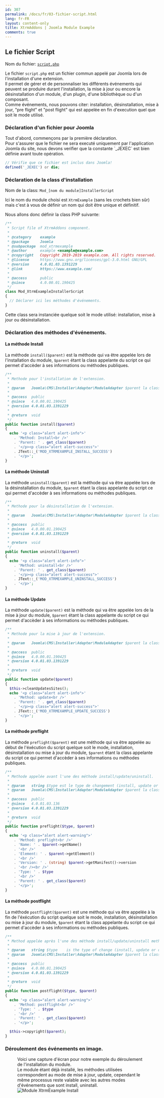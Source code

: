 ```yaml
---
id: 307
permalink: /docs/fr/03-fichier-script.html
lang: fr-FR
layout: content-only
title: XtrmAddons | Joomla Module Example
comments: true
---
```


## Le fichier Script

<p>
  Nom du fichier: <a href="https://github.com/shim-sao/joomla-00021-mod_xtrmexample/blob/master/src/script.php" target="_blank"><code><span class="nc">script.php</span></code></a>
</p>

<p class="text-justify">
  Le fichier <code><span class="nc">script.php</span></code> est un fichier commun appelé par Joomla lors de l'installation d'une extension.<br />
  Il permet de gérer et de personnaliser les différents événements qui peuvent se produire durant l'installation, la mise à jour ou encore la désinstallation d'un module, d'un plugin, d'une bibliothèque ou d'un composant.<br />
  Comme événements, nous pouvons citer: installation, désinstallation, mise à jour, "pre flight" et "post flight" qui est appelée en fin d'execution quel que soit le mode utilisé.
</p>

### Déclaration d'un fichier pour Joomla

<p class="text-justify">
  Tout d'abord, commençons par la première déclaration.<br />
  Pour s'assurer que le fichier ne sera executé uniquement par l'application Joomla du site, nous devons verifier que la constante `_JEXEC` est bien définie avant toute opération.
</p>

```php
// Vérifie que ce fichier est inclus dans Joomla!
defined('_JEXEC') or die;
```

### Déclaration de la class d'installation

<p class="text-justify">
  Nom de la class: <code><span class="nc">Mod_</span><span class="nc font-italic">[nom du module]</span><span class="nc">InstallerScript</span></code>
</p>

<p class="text-justify">
  Ici le <span class="nc font-italic">nom du module</span> choisi est <code>XtrmExample</code> (sans les crochets bien sûr) mais c'est à vous de définir un nom qui doit être unique et définitif.<br />
</p>

<p class="text-justify">
  Nous allons donc définir la class PHP suivante:<br />
</p>

```php
/**
 * Script file of XtrmAddons component.
 *
 * @category    example
 * @package     Joomla
 * @subpackage  mod_xtrmexample
 * @author      example <example@example.com>
 * @copyright   Copyright 2019-2019 example.com. All rights reserved.
 * @license     https://www.gnu.org/licenses/gpl-3.0.html GNU/GPL
 * @version     4.0.01.03.1391229
 * @link        https://www.example.com/
 *
 * @access      public
 * @since       4.0.00.01.190425
 */
class Mod_XtrmExampleInstallerScript
{
  // Déclarer ici les méthodes d'événements.
}
```
<p class="text-justify">
  Cette class sera instanciée quelque soit le mode utilisé: installation, mise à jour ou désinstallation.
</p>

### Déclaration des méthodes d'événements.

#### La méthode <span class="text-italic">Install</span>

<p class="text-justify">
  La méthode <code>install($parent)</code> est la méthode qui va être appelée lors de l'installation du module, <code>$parent</code> étant la class appelante du script ce qui permet d'accèder à ses informations ou méthodes publiques.
</p>

```php
/**
 * Methode pour l'installation de l'extension.
 *
 * @param   Joomla\CMS\Installer\Adapter\ModuleAdapter $parent la classe appellant cette méthode.
 *
 * @access  public
 * @since   4.0.00.01.190425
 * @version 4.0.01.03.1391229
 *
 * @return  void
 */
public function install($parent)
{
  echo '<p class="alert alert-info">'
    . 'Method: Install<br />'
    . 'Parent: ' . get_class($parent)
    . '</p><p class="alert alert-success">'
    . JText::_('MOD_XTRMEXAMPLE_INSTALL_SUCCESS')
    . '</p>';
}
```

#### La méthode <span class="text-italic">Uninstall</span>

<p class="text-justify">
  La méthode <code>uninstall($parent)</code> est la méthode qui va être appelée lors de la désinstallation du module, <code>$parent</code> étant la class appelante du script ce qui permet d'accèder à ses informations ou méthodes publiques.
</p>

```php
/**
 * Methode pour la désinstallation de l'extension.
 *
 * @param   Joomla\CMS\Installer\Adapter\ModuleAdapter $parent la classe appellant cette méthode.
 *
 * @access  public
 * @since   4.0.00.01.190425
 * @version 4.0.01.03.1391229
 *
 * @return  void
 */
public function uninstall($parent)
{
  echo '<p class="alert alert-info">'
    . 'Method: uninstall<br />'
    . 'Parent: ' . get_class($parent)
    . '</p><p class="alert alert-success">'
    . JText::_('MOD_XTRMEXAMPLE_UNINSTALL_SUCCESS')
    . '</p>';
}
```

#### La méthode <span class="text-italic">Update</span>

<p class="text-justify">
  La méthode <code>update($parent)</code> est la méthode qui va être appelée lors de la mise à jour du module, <code>$parent</code> étant la class appelante du script ce qui permet d'accèder à ses informations ou méthodes publiques.
</p>

```php
/**
 * Methode pour la mise à jour de l'extension.
 *
 * @param   Joomla\CMS\Installer\Adapter\ModuleAdapter $parent la classe appellant cette méthode.
 *
 * @access  public
 * @since   4.0.00.01.190425
 * @version 4.0.01.03.1391229
 *
 * @return  void
 */
public function update($parent)
{
  $this->cleanUpdatesSites();
  echo '<p class="alert alert-info">'
    . 'Method: update<br />'
    . 'Parent: ' . get_class($parent)
    . '</p><p class="alert alert-success">'
    . JText::_('MOD_XTRMEXAMPLE_UPDATE_SUCCESS')
    . '</p>';
}
```

#### La méthode <span class="text-italic">preflight</span>

<p class="text-justify">
  La méthode <code>preflight($parent)</code> est une méthode qui va être appelée au début de l'éxécution du script quelque soit le mode, installation, désinstallation ou mise à jour du module, <code>$parent</code> étant la class appelante du script ce qui permet d'accèder à ses informations ou méthodes publiques.
</p>

```php
/**
 * Methode appelée avant l'une des méthode install/update/uninstall.
 *
 * @param   string $type est le type de changement (install, update or discover_install)
 * @param   Joomla\CMS\Installer\Adapter\ModuleAdapter $parent la classe appellant cette méthode.
 *
 * @access  public
 * @since   4.0.01.03.136
 * @version 4.0.01.03.1391229
 *
 * @return  void
 */
public function preflight($type, $parent)
{
  echo '<p class="alert alert-warning">'
    . 'Method: preflight<br />'
    . 'Name: ' . $parent->getName()
    . '<br />'
    . 'Element: ' . $parent->getElement()
    . '<br />'
    . 'Version: ' . (string) $parent->getManifest()->version
    . '<br /><br />'
    . 'Type: ' . $type
    . '<br />'
    . 'Parent: ' . get_class($parent)
    . '</p>';
}
```

#### La méthode <span class="text-italic">postflight</span>

<p class="text-justify">
  La méthode <code>postflight($parent)</code> est une méthode qui va être appelée à la fin de l'éxécution du script quelque soit le mode, installation, désinstallation ou mise à jour du module, <code>$parent</code> étant la class appelante du script ce qui permet d'accèder à ses informations ou méthodes publiques.
</p>

```php
/**
 * Method appelée après l'une des méthode install/update/uninstall method.
 *
 * @param   string $type 	is the type of change (install, update or discover_install)
 * @param   Joomla\CMS\Installer\Adapter\ModuleAdapter $parent la classe appellant cette méthode.
 *
 * @access  public
 * @since   4.0.00.01.190425
 * @version 4.0.01.03.1391229
 *
 * @return 	void
 */
public function postflight($type, $parent)
{
  echo '<p class="alert alert-warning">'
    . 'Method: postflight<br />'
    . 'Type: ' . $type
    . '<br />'
    . 'Parent: ' . get_class($parent)
    . '</p>';

  $this->copyright($parent);
}
```

### Déroulement des événements en image.

<figure>
  <figcaption class="text-justify">
    Voici une capture d'écran pour notre exemple du déroulement de l'installation du module.<br />
    Le module étant déjà installé, les méthodes utilisées correspondent au mode de mise à jour, <span class="font-italic">update</span>, cependant le même processus reste valable avec les autres modes d'événements que sont <span class="font-italic">install, uninstall</span>.
  </figcaption>
  <img src="/assets/images/module-xtrmexample-install.jpg" alt="Module XtrmExample Install" title="Module XtrmExample Install" />
</figure>
